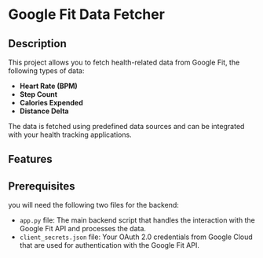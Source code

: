 # Google Fit Data Fetcher

## Description
This project allows you to fetch health-related data from Google Fit, the following types of data:

- **Heart Rate (BPM)**
- **Step Count**
- **Calories Expended**
- **Distance Delta**

The data is fetched using predefined data sources and can be integrated with your health tracking applications.

## Features


## Prerequisites
you will need the following two files for the backend:

- `app.py` file: The main backend script that handles the interaction with the Google Fit API and processes the data.
- `client_secrets.json` file: Your OAuth 2.0 credentials from Google Cloud that are used for authentication with the Google Fit API.


